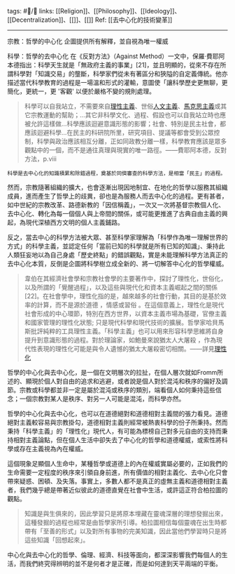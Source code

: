 tags: #📝️/🌱 
links: [[Religion]]、[[Philosophy]]、[[Ideology]]、[[Decentralization]]、[[]]、[[]]
Ref: 
[[去中心化的技術變革]]

---
宗教：哲學的中心化
	企圖提供所有解釋，並自視為唯一權威

科學：哲學的去中心化
	在《反對方法》（Against Method）一文中，保羅·費耶阿本德指出：科學天生就是「無政府主義的事業」[21]，並且明顯的，從來不存在所謂科學對「知識交易」的壟斷，科學家們從未有著區分和狹隘的自定義傳統。他亦描述當代科學教育的過程是一場溫和形式的灌輸，意圖使「讓科學歷史更無聊，更簡化，更統一，更 '客觀' 以便於嚴格不變的規則處理。
	
>科學可以自我站立，不需要來自[理性主義](https://zh.wikipedia.org/wiki/%E7%90%86%E6%80%A7%E4%B8%BB%E4%B9%89 "理性主義")、世俗[人文主義](https://zh.wikipedia.org/wiki/%E4%BA%BA%E6%96%87%E4%B8%BB%E4%B9%89 "人文主義")、[馬克思主義](https://zh.wikipedia.org/wiki/%E9%A9%AC%E5%85%8B%E6%80%9D%E4%B8%BB%E4%B9%89 "馬克思主義")或其它宗教運動的幫助；...其它非科學文化、過程、假設也可以自我站立時也應被允許這樣做...科學應該迴避意識形態的影響；社會、特別是民主社會，都應該迴避科學...在民主的科研院所里，研究項目、提議等都會受到公眾控制，科學與政治應該相互分離，正如同政教分離一樣，科學教育應該是眾多觀點中的一個，而不是通往真理與現實的唯一路徑。——費耶阿本德，反對方法，p.viii
	
	科學是去中心化的知識積累和除錯過程，奠基於同儕審查的科學方法，是相當「民主」的過程。


然而，宗教隨著組織的擴大，也會逐漸出現因地制宜、在地化的哲學以服務其組織成員，進而產生了哲學上的歧異，卻也是為服務人而去中心化的過程。更有甚者，如中世紀的宗教改革、路德新教的「因信稱義」，一次又一次將基督宗教個人化、去中心化、轉化為每一個個人與上帝間的關係，或可能更推進了古典自由主義的興起，為現代深植西方文明的個人主義鋪路。

反之，當去中心的科學方法被大眾、甚至科學家理解為「科學作為唯一理解世界的方式」的科學主義，並認定任何「當前已知的科學就是所有已知的知識」、秉持此人類狂妄地以為自己身處「歷史終點」的錯誤觀點，實是未能理解科學方法真正的去中心化本質，反倒是企圖將科學樹立成全新的、將一切解答中心化的哲學權威。

>韋伯在其經濟社會學和宗教社會學的主要著作中，探討了理性化，世俗化，以及所謂的「覺醒過程」，以及這些與現代化和資本主義崛起之間的關係[22]。在社會學中，理性化指的是，越來越多的社會行動，其目的是基於效率的計算，而不是源於道德 ，情感或習俗 。在這個意義上，理性化是現代社會形成的中心環節，特別在西方世界，以資本主義市場為基礎，官僚主義和國家管理的理性化狀態; 只是現代科學和現代技術的擴展。哲學家哈貝馬斯批評純粹的工具理性主義。「科學主義」也可以用來形容科學思維將自身提升到意識形態的過程。對於理論家，如鮑曼來說猶太人大屠殺 ，作為現代性表現的理性化可能是與令人遺憾的猶太大屠殺密切相關。——詳見[理性化](<https://zh.wikipedia.org/wiki/%E7%90%86%E6%80%A7%E5%8C%96_(%E7%A4%BE%E4%BC%9A%E5%AD%A6)>)

哲學的中心化與去中心化，是一個在文明層次的拉扯，在個人層次就如Fromm所述的、顯現於個人對自由的追求和逃避，或者說是個人對於混沌和秩序的偏好及調節。宗教或科學都並非一定是屬於混沌或秩序的類別，端看個人如何秉持這些信念；一個宗教對某人是秩序、對另一人可能是混沌，而科學亦然。

哲學的中心化與去中心化，也可以在道德絕對和道德相對主義間的張力看見。道德絕對主義較容易與宗教掛勾，道德相對主義則經常被熱衷科學的份子所秉持。然而秉持「科學主義」的「理性化」現代人，有可能為標榜自己對多元自由的支持而秉持相對主義論點，但在個人生活中卻失去了中心化的哲學和道德權威，或索性將科學或存在主義視為內在權威。

這個現象足顯個人生命中，某種哲學或道德上的內在權威實屬必要的，正如我們的生命需要一定程度的秩序來引領自身前進，所有價值的相對主義化、去中心化只會帶來疑惑、困頓、及失落。事實上，多數人都不是真正的虛無主義和道德相對主義者，我們幾乎總是帶著近似彼此的道德直覺在社會中生活，或許這正符合柏拉圖的觀點。

>知識是與生俱來的，因此學習只是將原本埋藏在靈魂深層的理想發掘出來，這種發掘的過程也經常是由哲學家所引導。柏拉圖相信每個靈魂在出生時都帶有「至善的形式」以及對所有事物的完美知識，因此當他們學習時只是將這些知識「回想起來」。

中心化與去中心化的哲學、倫理、經濟、科技等面向，都深深影響我們每個人的生活，而我們終究得辨明的並不是何者才是正確，而是如何達到天平兩端的平衡。